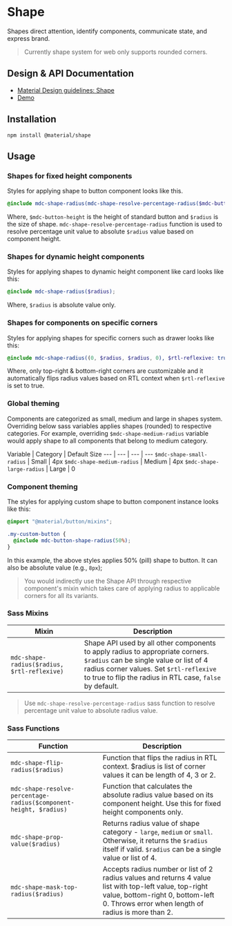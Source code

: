 <!--docs:
title: "Shape"
layout: detail
section: components
excerpt: "Shapes direct attention, identify components, communicate state, and express brand."
path: /catalog/shape/
-->

# Shape
<!--<div class="article__asset">
  <a class="article__asset-link"
     href="https://material-components.github.io/material-components-web-catalog/#/component/shape">
    <img src="{{ site.rootpath }}/images/mdc_web_screenshots/shape.png" width="159" alt="Shape screenshot">
  </a>
</div>-->

Shapes direct attention, identify components, communicate state, and express brand.

> Currently shape system for web only supports rounded corners.

## Design & API Documentation

<ul class="icon-list">
  <li class="icon-list-item icon-list-item--spec">
    <a href="https://material.io/go/design-shape">Material Design guidelines: Shape</a>
  </li>
  <li class="icon-list-item icon-list-item--link">
    <a href="https://material-components.github.io/material-components-web-catalog/#/component/shape">Demo</a>
  </li>
</ul>

## Installation

```
npm install @material/shape
```

## Usage

### Shapes for fixed height components

Styles for applying shape to button component looks like this.

```scss
@include mdc-shape-radius(mdc-shape-resolve-percentage-radius($mdc-button-height, $radius));
```

Where, `$mdc-button-height` is the height of standard button and `$radius` is the size of shape. `mdc-shape-resolve-percentage-radius` function is used to resolve percentage unit value to absolute `$radius` value based on component height.

### Shapes for dynamic height components

Styles for applying shapes to dynamic height component like card looks like this:

```scss
@include mdc-shape-radius($radius);
```

Where, `$radius` is absolute value only.

### Shapes for components on specific corners

Styles for applying shapes for specific corners such as drawer looks like this:

```scss
@include mdc-shape-radius((0, $radius, $radius, 0), $rtl-reflexive: true);
```

Where, only top-right & bottom-right corners are customizable and it automatically flips radius values based on RTL context when `$rtl-reflexive` is set to true.

### Global theming

Components are categorized as small, medium and large in shapes system. Overriding below sass variables applies shapes (rounded) to respective categories. For example, overriding `$mdc-shape-medium-radius` variable would apply shape to all components that belong to medium category.

Variable | Category | Default Size
--- | --- | --- | ---
`$mdc-shape-small-radius` | Small | 4px
`$mdc-shape-medium-radius` | Medium | 4px
`$mdc-shape-large-radius` | Large | 0

### Component theming

The styles for applying custom shape to button component instance looks like this:

```scss
@import "@material/button/mixins";

.my-custom-button {
  @include mdc-button-shape-radius(50%);
}
```

In this example, the above styles applies 50% (pill) shape to button. It can also be absolute value (e.g., `8px`);

> You would indirectly use the Shape API through respective component's mixin which takes care of applying radius to applicable corners for all its variants.

### Sass Mixins

Mixin | Description
--- | ---
`mdc-shape-radius($radius, $rtl-reflexive)` | Shape API used by all other components to apply radius to appropriate corners. `$radius` can be single value or list of 4 radius corner values. Set `$rtl-reflexive` to true to flip the radius in RTL case, `false` by default.

> Use `mdc-shape-resolve-percentage-radius` sass function to resolve percentage unit value to absolute radius value.

### Sass Functions

Function | Description
--- | ---
`mdc-shape-flip-radius($radius)` | Function that flips the radius in RTL context. $radius is list of corner values it can be length of 4, 3 or 2.
`mdc-shape-resolve-percentage-radius($component-height, $radius)` | Function that calculates the absolute radius value based on its component height. Use this for fixed height components only.
`mdc-shape-prop-value($radius)` | Returns radius value of shape category - `large`, `medium` or `small`. Otherwise, it returns the `$radius` itself if valid. `$radius` can be a single value or list of 4.
`mdc-shape-mask-top-radius($radius)` | Accepts radius number or list of 2 radius values and returns 4 value list with top-left value, top-right value, bottom-right 0, bottom-left 0. Throws error when length of radius is more than 2.

